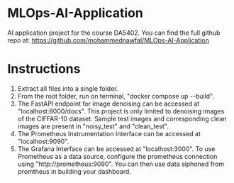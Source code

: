 # MLOps-AI-Application
AI application project for the course DA5402.
You can find the full github repo at: https://github.com/mohammednawfal/MLOps-AI-Application

# Instructions
1. Extract all files into a single folder.
2. From the root folder, run on terminal, "docker compose up --build".
3. The FastAPI endpoint for image denoising can be accessed at "localhost:8000/docs". This project is only limited to denoising images of the CIFFAR-10 dataset. Sample test images and corresponding clean images are present in "noisy_test" and "clean_test".
4. The Prometheus Instrumentation Interface can be accessed at "localhost:9090".
5. The Grafana Interface can be accessed at "localhost:3000". To use Prometheus as a data source, configure the prometheus connection using "http://prometheus:9090". You can then use data siphoned from promtheus in building your dashboard.
